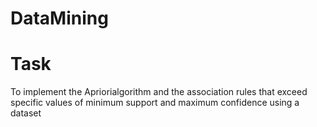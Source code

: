 # DataMining

# Task
To implement the Apriorialgorithm and the association rules that exceed specific values of minimum support and maximum confidence using a dataset
